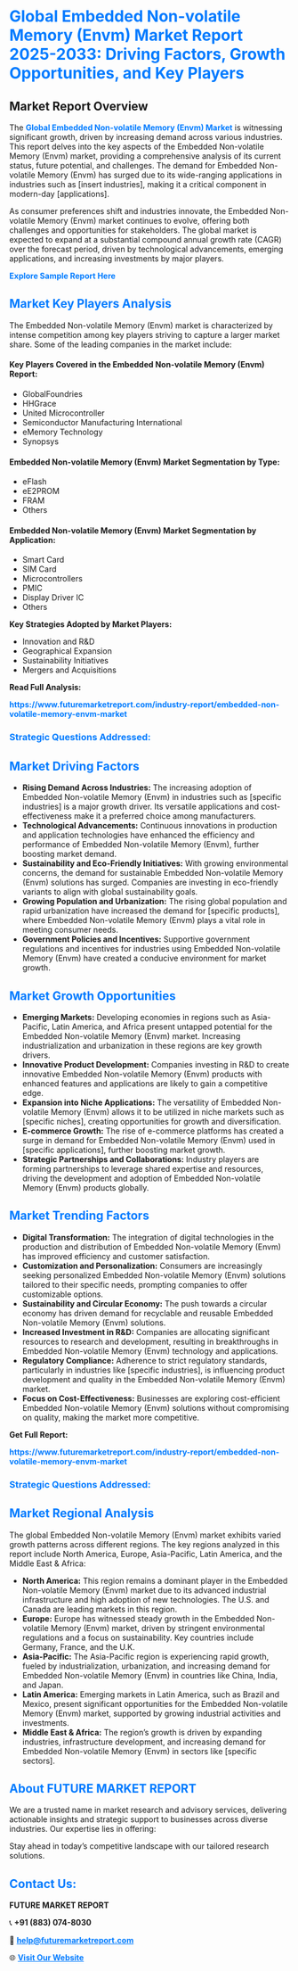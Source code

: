 <h1 style="color: #007BFF;">Global Embedded Non-volatile Memory (Envm) Market Report 2025-2033: Driving Factors, Growth Opportunities, and Key Players</h1>

<section id="overview">
<h2>Market Report Overview</h2>
<p>The <a href="https://www.futuremarketreport.com/industry-report/embedded-non-volatile-memory-envm-market" style="color: #007BFF; text-decoration: none;"><strong>Global Embedded Non-volatile Memory (Envm) Market</strong></a> is witnessing significant growth, driven by increasing demand across various industries. This report delves into the key aspects of the Embedded Non-volatile Memory (Envm) market, providing a comprehensive analysis of its current status, future potential, and challenges. The demand for Embedded Non-volatile Memory (Envm) has surged due to its wide-ranging applications in industries such as [insert industries], making it a critical component in modern-day [applications].</p>
<p>As consumer preferences shift and industries innovate, the Embedded Non-volatile Memory (Envm) market continues to evolve, offering both challenges and opportunities for stakeholders. The global market is expected to expand at a substantial compound annual growth rate (CAGR) over the forecast period, driven by technological advancements, emerging applications, and increasing investments by major players.</p>
</section>

<section id="overview">
<p><a href="https://www.futuremarketreport.com/request-sample/reportId=82284" style="color: #007BFF; text-decoration: none;"><strong>Explore Sample Report Here</strong></a></p>
</section>

<section id="key-players">
<h2 style="color: #007BFF;">Market Key Players Analysis</h2>
<p>The Embedded Non-volatile Memory (Envm) market is characterized by intense competition among key players striving to capture a larger market share. Some of the leading companies in the market include:</p>
<h4>Key Players Covered in the Embedded Non-volatile Memory (Envm) Report:</h4>
<ul><li>GlobalFoundries</li><li>HHGrace</li><li>United Microcontroller</li><li>Semiconductor Manufacturing International</li><li>eMemory Technology</li><li>Synopsys</li></ul>
<h4>Embedded Non-volatile Memory (Envm) Market Segmentation by Type:</h4>
<ul><li>eFlash</li><li>eE2PROM</li><li>FRAM</li><li>Others</li></ul>

<h4>Embedded Non-volatile Memory (Envm) Market Segmentation by Application:</h4>
<ul><li>Smart Card</li><li>SIM Card</li><li>Microcontrollers</li><li>PMIC</li><li>Display Driver IC</li><li>Others</li></ul>
<p><strong>Key Strategies Adopted by Market Players:</strong></p>
<ul>
<li>Innovation and R&D</li>
<li>Geographical Expansion</li>
<li>Sustainability Initiatives</li>
<li>Mergers and Acquisitions</li>
</ul>
</section>

<section>
<p><strong>Read Full Analysis: </strong></p><a href="https://www.futuremarketreport.com/industry-report/embedded-non-volatile-memory-envm-market" style="color: #007BFF; text-decoration: none;"><strong>https://www.futuremarketreport.com/industry-report/embedded-non-volatile-memory-envm-market</strong></a>
<h3 style="color: #007BFF;">Strategic Questions Addressed:</h3>
</section>

<section id="driving-factors">
<h2 style="color: #007BFF;">Market Driving Factors</h2>
<ul>
<li><strong>Rising Demand Across Industries:</strong> The increasing adoption of Embedded Non-volatile Memory (Envm) in industries such as [specific industries] is a major growth driver. Its versatile applications and cost-effectiveness make it a preferred choice among manufacturers.</li>
<li><strong>Technological Advancements:</strong> Continuous innovations in production and application technologies have enhanced the efficiency and performance of Embedded Non-volatile Memory (Envm), further boosting market demand.</li>
<li><strong>Sustainability and Eco-Friendly Initiatives:</strong> With growing environmental concerns, the demand for sustainable Embedded Non-volatile Memory (Envm) solutions has surged. Companies are investing in eco-friendly variants to align with global sustainability goals.</li>
<li><strong>Growing Population and Urbanization:</strong> The rising global population and rapid urbanization have increased the demand for [specific products], where Embedded Non-volatile Memory (Envm) plays a vital role in meeting consumer needs.</li>
<li><strong>Government Policies and Incentives:</strong> Supportive government regulations and incentives for industries using Embedded Non-volatile Memory (Envm) have created a conducive environment for market growth.</li>
</ul>
</section>

<section id="growth-opportunities">
<h2 style="color: #007BFF;">Market Growth Opportunities</h2>
<ul>
<li><strong>Emerging Markets:</strong> Developing economies in regions such as Asia-Pacific, Latin America, and Africa present untapped potential for the Embedded Non-volatile Memory (Envm) market. Increasing industrialization and urbanization in these regions are key growth drivers.</li>
<li><strong>Innovative Product Development:</strong> Companies investing in R&D to create innovative Embedded Non-volatile Memory (Envm) products with enhanced features and applications are likely to gain a competitive edge.</li>
<li><strong>Expansion into Niche Applications:</strong> The versatility of Embedded Non-volatile Memory (Envm) allows it to be utilized in niche markets such as [specific niches], creating opportunities for growth and diversification.</li>
<li><strong>E-commerce Growth:</strong> The rise of e-commerce platforms has created a surge in demand for Embedded Non-volatile Memory (Envm) used in [specific applications], further boosting market growth.</li>
<li><strong>Strategic Partnerships and Collaborations:</strong> Industry players are forming partnerships to leverage shared expertise and resources, driving the development and adoption of Embedded Non-volatile Memory (Envm) products globally.</li>
</ul>
</section>

<section id="trending-factors">
<h2 style="color: #007BFF;">Market Trending Factors</h2>
<ul>
<li><strong>Digital Transformation:</strong> The integration of digital technologies in the production and distribution of Embedded Non-volatile Memory (Envm) has improved efficiency and customer satisfaction.</li>
<li><strong>Customization and Personalization:</strong> Consumers are increasingly seeking personalized Embedded Non-volatile Memory (Envm) solutions tailored to their specific needs, prompting companies to offer customizable options.</li>
<li><strong>Sustainability and Circular Economy:</strong> The push towards a circular economy has driven demand for recyclable and reusable Embedded Non-volatile Memory (Envm) solutions.</li>
<li><strong>Increased Investment in R&D:</strong> Companies are allocating significant resources to research and development, resulting in breakthroughs in Embedded Non-volatile Memory (Envm) technology and applications.</li>
<li><strong>Regulatory Compliance:</strong> Adherence to strict regulatory standards, particularly in industries like [specific industries], is influencing product development and quality in the Embedded Non-volatile Memory (Envm) market.</li>
<li><strong>Focus on Cost-Effectiveness:</strong> Businesses are exploring cost-efficient Embedded Non-volatile Memory (Envm) solutions without compromising on quality, making the market more competitive.</li>
</ul>
</section>

<section>
<p><strong>Get Full Report: </strong></p><a href="https://www.futuremarketreport.com/industry-report/embedded-non-volatile-memory-envm-market" style="color: #007BFF; text-decoration: none;"><strong>https://www.futuremarketreport.com/industry-report/embedded-non-volatile-memory-envm-market</strong></a>
<h3 style="color: #007BFF;">Strategic Questions Addressed:</h3>
</section>


<section id="regional-analysis">
<h2 style="color: #007BFF;">Market Regional Analysis</h2>
<p>The global Embedded Non-volatile Memory (Envm) market exhibits varied growth patterns across different regions. The key regions analyzed in this report include North America, Europe, Asia-Pacific, Latin America, and the Middle East & Africa:</p>
<ul>
<li><strong>North America:</strong> This region remains a dominant player in the Embedded Non-volatile Memory (Envm) market due to its advanced industrial infrastructure and high adoption of new technologies. The U.S. and Canada are leading markets in this region.</li>
<li><strong>Europe:</strong> Europe has witnessed steady growth in the Embedded Non-volatile Memory (Envm) market, driven by stringent environmental regulations and a focus on sustainability. Key countries include Germany, France, and the U.K.</li>
<li><strong>Asia-Pacific:</strong> The Asia-Pacific region is experiencing rapid growth, fueled by industrialization, urbanization, and increasing demand for Embedded Non-volatile Memory (Envm) in countries like China, India, and Japan.</li>
<li><strong>Latin America:</strong> Emerging markets in Latin America, such as Brazil and Mexico, present significant opportunities for the Embedded Non-volatile Memory (Envm) market, supported by growing industrial activities and investments.</li>
<li><strong>Middle East & Africa:</strong> The region’s growth is driven by expanding industries, infrastructure development, and increasing demand for Embedded Non-volatile Memory (Envm) in sectors like [specific sectors].</li>
</ul>
</section>

<footer>
<h2 style="color: #007BFF;">About FUTURE MARKET REPORT</h2>
<p>We are a trusted name in market research and advisory services, delivering actionable insights and strategic support to businesses across diverse industries. Our expertise lies in offering:</p>

<p>Stay ahead in today’s competitive landscape with our tailored research solutions.</p>

<h2 style="color: #007BFF;">Contact Us:</h2>
<p><strong>FUTURE MARKET REPORT</strong></p>
<p>📞 <strong>+91 (883) 074-8030</strong></p>
<p>📧 <strong><a href="mailto:help@futuremarketreport.com" style="color: #007BFF;">help@futuremarketreport.com</a></strong></p>
<p>🌐 <strong><a href="https://www.futuremarketreport.com/" style="color: #007BFF;">Visit Our Website</a></strong></p>
</footer>